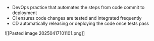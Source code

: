 - DevOps practice that automates the steps from code commit to deployment
- CI ensures code changes are tested and integrated frequently
- CD automatically releasing or deploying the code once tests pass

![[Pasted image 20250417101101.png]]